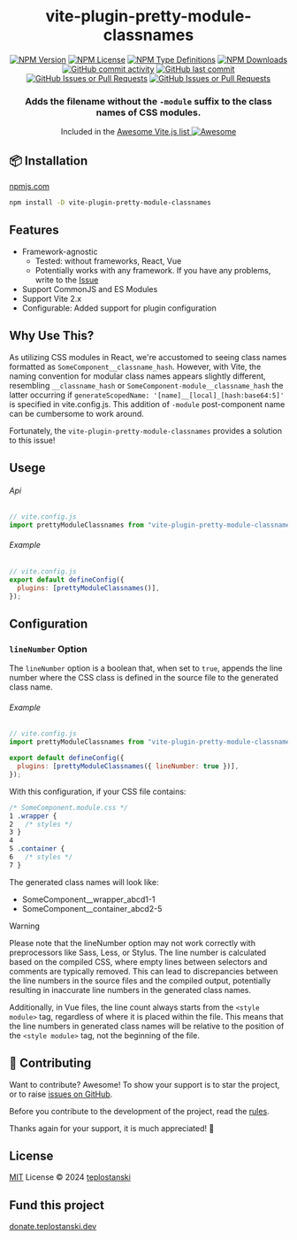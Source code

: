 <div align='center'>
<h1>vite-plugin-pretty-module-classnames</h1>

[<img alt="NPM Version" src="https://img.shields.io/npm/v/vite-plugin-pretty-module-classnames?style=flat-square&color=07912E&labelColor=1f2033">](https://npmjs.com/package/vite-plugin-pretty-module-classnames)
[<img alt="NPM License" src="https://img.shields.io/npm/l/vite-plugin-pretty-module-classnames?style=flat-square&color=D3748F&labelColor=1f2033">](https://npmjs.com/package/vite-plugin-pretty-module-classnames)
[<img alt="NPM Type Definitions" src="https://img.shields.io/npm/types/vite-plugin-pretty-module-classnames?style=flat-square&labelColor=1f2033">](https://npmjs.com/package/vite-plugin-pretty-module-classnames)
[<img alt="NPM Downloads" src="https://img.shields.io/npm/dw/vite-plugin-pretty-module-classnames?style=flat-square&color=7F78D1&labelColor=1f2033">](https://npmjs.com/package/vite-plugin-pretty-module-classnames)
[<img alt="GitHub commit activity" src="https://img.shields.io/github/commit-activity/m/teplostanski/vite-plugin-pretty-module-classnames?style=flat-square&labelColor=1f2033">](https://github.com/teplostanski/vite-plugin-pretty-module-classnames)
[<img alt="GitHub last commit" src="https://img.shields.io/github/last-commit/teplostanski/vite-plugin-pretty-module-classnames?style=flat-square&labelColor=1f2033">](https://github.com/teplostanski/vite-plugin-pretty-module-classnames)
[<img alt="GitHub Issues or Pull Requests" src="https://img.shields.io/github/issues/teplostanski/vite-plugin-pretty-module-classnames?style=flat-square&labelColor=1f2033">](https://github.com/teplostanski/vite-plugin-pretty-module-classnames/issues)
[<img alt="GitHub Issues or Pull Requests" src="https://img.shields.io/github/issues-pr/teplostanski/vite-plugin-pretty-module-classnames?style=flat-square&labelColor=1f2033">](https://github.com/teplostanski/vite-plugin-pretty-module-classnames/pulls)

</a>

<h3>Adds the filename without the <code>-module</code> suffix to the class names of CSS modules.</h3>

<p>
Included in the <a href='https://github.com/vitejs/awesome-vite'>Awesome Vite.js list <img src='https://cdn.rawgit.com/sindresorhus/awesome/d7305f38d29fed78fa85652e3a63e154dd8e8829/media/badge.svg' alt='Awesome'></a>
</p>
</div>

## 📦 Installation

[npmjs.com](https://npmjs.com/package/vite-plugin-pretty-module-classnames)

```bash
npm install -D vite-plugin-pretty-module-classnames
```

## Features

- Framework-agnostic
  - Tested: without frameworks, React, Vue
  - Potentially works with any framework. If you have any problems, write to the [Issue](https://github.com/teplostanski/vite-plugin-pretty-module-classnames/issues)
- Support CommonJS and ES Modules
- Support Vite 2.x
- Configurable: Added support for plugin configuration

## Why Use This?

As utilizing CSS modules in React, we're accustomed to seeing class names formatted as `SomeComponent__classname_hash`. However, with Vite, the naming convention for modular class names appears slightly different, resembling `__classname_hash` or `SomeComponent-module__classname_hash` the latter occurring if `generateScopedName: '[name]__[local]_[hash:base64:5]'` is specified in vite.config.js. This addition of `-module` post-component name can be cumbersome to work around.

Fortunately, the `vite-plugin-pretty-module-classnames` provides a solution to this issue!

## Usege

###### Api
```js
// vite.config.js
import prettyModuleClassnames from "vite-plugin-pretty-module-classnames";
```

###### Example
```js
// vite.config.js
export default defineConfig({
  plugins: [prettyModuleClassnames()],
});
```

## Configuration

### `lineNumber` Option

The `lineNumber` option is a boolean that, when set to `true`, appends the line number where the CSS class is defined in the source file to the generated class name.

###### Example
```js
// vite.config.js
import prettyModuleClassnames from "vite-plugin-pretty-module-classnames";

export default defineConfig({
  plugins: [prettyModuleClassnames({ lineNumber: true })],
});
```

With this configuration, if your CSS file contains:

```css
/* SomeComponent.module.css */
1 .wrapper {
2   /* styles */
3 }
4
5 .container {
6   /* styles */
7 }
```

The generated class names will look like:

- SomeComponent__wrapper_abcd1-1
- SomeComponent__container_abcd2-5

> [!WARNING]
> Please note that the lineNumber option may not work correctly with preprocessors like Sass, Less, or Stylus. The line number is calculated based on the compiled CSS, where empty lines between selectors and comments are typically removed. This can lead to discrepancies between the line numbers in the source files and the compiled output, potentially resulting in inaccurate line numbers in the generated class names.
>
> Additionally, in Vue files, the line count always starts from the `<style module>` tag, regardless of where it is placed within the file. This means that the line numbers in generated class names will be relative to the position of the `<style module>` tag, not the beginning of the file.

## 🤝 Contributing

Want to contribute? Awesome! To show your support is to star the project, or to raise [issues on GitHub](https://github.com/teplostanski/vite-plugin-pretty-module-classnames/issues).

Before you contribute to the development of the project, read the [rules](https://github.com/teplostanski/vite-plugin-pretty-module-classnames/blob/main/CONTRIBUTING.md).

Thanks again for your support, it is much appreciated! 🙏

<h2>License</h2>
<a href="https://github.com/teplostanski/vite-plugin-pretty-module-classnames/blob/main/LICENSE">MIT</a> License © 2024 <a href="https://github.com/teplostanski">teplostanski</a>

<h2>Fund this project</h2>
<a href="https://donate.teplostanski.dev" target="_blank">donate.teplostanski.dev</a>

